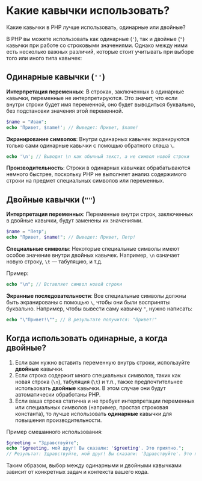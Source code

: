 # Какие кавычки использовать?
Какие кавычки в PHP лучше использовать, одинарные или двойные?

В PHP вы можете использовать как одинарные (`'`), так и двойные (`"`) кавычки при работе со строковыми значениями. Однако между ними есть несколько важных различий, которые стоит учитывать при выборе того или иного типа кавычек:

## Одинарные кавычки (`''`)
**Интерпретация переменных**: В строках, заключенных в одинарные кавычки, переменные не интерпретируются. Это значит, что если внутри строки будет имя переменной, оно будет выводиться буквально, без подстановки значения этой переменной.

```php
$name = "Иван";
echo 'Привет, $name!'; // Выведет: Привет, $name!
```

**Экранирование символов**: Внутри одинарных кавычек экранируются только сами одинарные кавычки с помощью обратного слэша `\`.

```php
echo '\n'; // Выводит \n как обычный текст, а не символ новой строки
```

**Производительность**: Строки в одинарных кавычках обрабатываются немного быстрее, поскольку PHP не выполняет анализ содержимого строки на предмет специальных символов или переменных.

## Двойные кавычки (`""`)
**Интерпретация переменных**: Переменные внутри строк, заключенных в двойные кавычки, будут заменены их значениями.

```php
$name = "Петр";
echo "Привет, $name!"; // Выведет: Привет, Петр!
```

**Специальные символы**: Некоторые специальные символы имеют особое значение внутри двойных кавычек. Например, `\n` означает новую строку, `\t` — табуляцию, и т.д.

Пример:
```php
echo "\n"; // Вставляет символ новой строки
```

**Экранные последовательности**: Все специальные символы должны быть экранированы с помощью `\`, чтобы они были восприняты буквально. Например, чтобы вывести саму кавычку `"`, нужно написать:

```php
echo "\"Привет!\""; // В результате получится: "Привет!"
```

## Когда использовать одинарные, а когда двойные?
1. Если вам нужно вставить переменную внутрь строки, используйте **двойные** кавычки.
2. Если строка содержит много специальных символов, таких как новая строка (`\n`), табуляция (`\t`) и т.п., также предпочтительнее использовать **двойные** кавычки. В этом случае они будут автоматически обработаны PHP.
3. Если ваша строка статична и не требует интерпретации переменных или специальных символов (например, простая строковая константа), то лучше использовать **одинарные** кавычки для повышения производительности.

Пример смешанного использования:

```php
$greeting = "Здравствуйте";
echo "$greeting, мой друг! Вы сказали: '$greeting'. Это приятно.";
// Результат: Здравствуйте, мой друг! Вы сказали: 'Здравствуйте'. Это приятно.
```

Таким образом, выбор между одинарными и двойными кавычками зависит от конкретных задач и контекста вашего кода.
